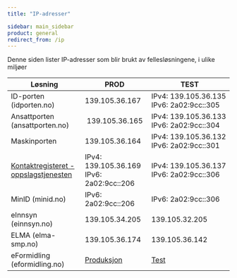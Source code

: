 ```yaml
---
title: "IP-adresser"

sidebar: main_sidebar
product: general
redirect_from: /ip
---
```


Denne siden lister IP-adresser som blir brukt av fellesløsningene, i ulike miljøer


| Løsning | PROD | TEST |
| - | - |-|
| ID-porten (idporten.no) | 139.105.36.167 |IPv4: 139.105.36.135 <br> IPv6: 2a02:9cc::305 |
| Ansattporten (ansattporten.no) | 139.105.36.165 |IPv4: 139.105.36.133 <br> IPv6: 2a02:9cc::304|
| Maskinporten | 139.105.36.164 |IPv4: 139.105.36.132 <br> IPv6: 2a02:9cc::301|
| [Kontaktregisteret - oppslagstjenesten](https://docs.digdir.no/docs/Kontaktregisteret/oppslagstjenesten_rest.html#ip-adresser-og-brannmurkonfigurasjon)| IPv4: 139.105.36.169 <br> IPv6: 2a02:9cc::206 | IPv4: 139.105.36.137 <br> IPv6: 2a02:9cc::306|
| MinID (minid.no)| IPv6: 2a02:9cc::206 | IPv6: 2a02:9cc::306|
| eInnsyn (einnsyn.no) | 139.105.34.205 | 139.105.32.205 |
| ELMA (elma-smp.no) | 139.105.36.174 | 139.105.36.142 |
| eFormidling (eformidling.no) | [Produksjon](https://docs.digdir.no/docs/eFormidling/Miljo/produksjon) | [Test](https://docs.digdir.no/docs/eFormidling/Miljo/qa) |
